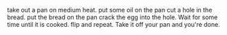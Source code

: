 take out a pan on medium  heat.
put some oil on the pan
cut a hole in the bread.
put the bread on the pan
crack the egg into the hole. Wait for some time until it is cooked.
flip and repeat.
Take it off your pan and you're done.